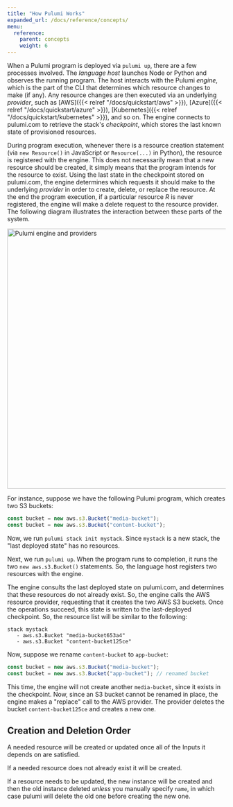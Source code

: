 ```yaml
---
title: "How Pulumi Works"
expanded_url: /docs/reference/concepts/
menu:
  reference:
    parent: concepts
    weight: 6
---
```


When a Pulumi program is deployed via `pulumi up`, there are a few processes involved. The _language host_ launches Node or Python and observes the running program. The host interacts with the Pulumi _engine_, which is the part of the CLI that determines which resource changes to make (if any). Any resource changes are then executed via an underlying _provider_, such as [AWS]({{< relref "/docs/quickstart/aws" >}}), [Azure]({{< relref "/docs/quickstart/azure" >}}), [Kubernetes]({{< relref "/docs/quickstart/kubernetes" >}}), and so on. The engine connects to pulumi.com to retrieve the stack's _checkpoint_, which stores the last known state of provisioned resources.

During program execution, whenever there is a resource creation statement (via `new Resource()` in JavaScript or `Resource(...)` in Python), the resource is registered with the engine. This does not necessarily mean that a new resource should be created, it simply means that the program intends for the resource to exist. Using the last state in the checkpoint stored on pulumi.com, the engine determines which requests it should make to the underlying _provider_ in order to create, delete, or replace the resource. At the end the program execution, if a particular resource _R_ is never registered, the engine will make a delete request to the resource provider. The following diagram illustrates the interaction between these parts of the system.

<img src="/images/docs/reference/engine-block-diagram.png" alt="Pulumi engine and providers" width="600">

For instance, suppose we have the following Pulumi program, which creates two S3 buckets:

```javascript
const bucket = new aws.s3.Bucket("media-bucket");
const bucket = new aws.s3.Bucket("content-bucket");
```

Now, we run `pulumi stack init mystack`. Since `mystack` is a new stack, the "last deployed state" has no resources.

Next, we run `pulumi up`. When the program runs to completion, it runs the two `new aws.s3.Bucket()` statements. So, the language host registers two resources with the engine.

The engine consults the last deployed state on pulumi.com, and determines that these resources do not already exist. So, the engine calls the AWS resource provider, requesting that it creates the two AWS S3 buckets. Once the operations succeed, this state is written to the last-deployed checkpoint. So, the resource list will be similar to the following:

```
stack mystack
   - aws.s3.Bucket "media-bucket653a4"
   - aws.s3.Bucket "content-bucket125ce"
```

Now, suppose we rename `content-bucket` to `app-bucket`:

```javascript
const bucket = new aws.s3.Bucket("media-bucket");
const bucket = new aws.s3.Bucket("app-bucket"); // renamed bucket
```

This time, the engine will not create another `media-bucket`, since it exists in the checkpoint. Now, since an S3 bucket cannot be renamed in place, the engine makes a "replace" call to the AWS provider. The provider deletes the bucket `content-bucket125ce` and creates a new one.

## Creation and Deletion Order

A needed resource will be created or updated once all of the Inputs it depends on are satisfied.

If a needed resource does not already exist it will be created.

If a resource needs to be updated, the new instance will be created and then the old instance deleted *unless* you manually specify `name`, in which case pulumi will delete the old one before creating the new one.

